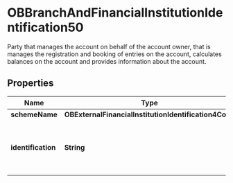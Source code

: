 

# OBBranchAndFinancialInstitutionIdentification50

Party that manages the account on behalf of the account owner, that is manages the registration and booking of entries on the account, calculates balances on the account and provides information about the account.

## Properties

| Name | Type | Description | Notes |
|------------ | ------------- | ------------- | -------------|
|**schemeName** | **OBExternalFinancialInstitutionIdentification4Code** |  |  |
|**identification** | **String** | Unique and unambiguous identification of the servicing institution. |  |




